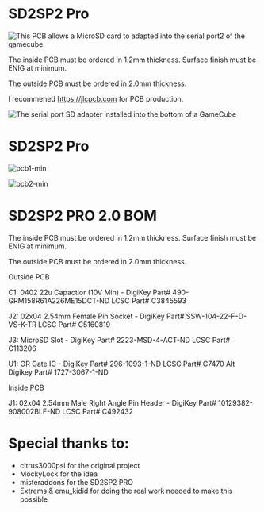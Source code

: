 # SD2SP2 Pro

![This PCB allows a MicroSD card to adapted into the serial port2 of the gamecube.](https://github.com/misteraddons/SD2SP2-Pro/blob/master/Assets/assembly.jpeg?raw=true "SD2SP2")

The inside PCB must be ordered in 1.2mm thickness. Surface finish must be ENIG at minimum.

The outside PCB must be ordered in 2.0mm thickness.

I recommened https://jlcpcb.com for PCB production.

![The serial port SD adapter installed into the bottom of a GameCube](https://github.com/misteraddons/SD2SP2-Pro/blob/master/Assets/side.jpg?raw=true "SD2SP2")

# SD2SP2 Pro

![pcb1-min](https://github.com/silverstee1/SD2SP2-Pro/assets/54997238/9f54725f-131c-45a7-a1ca-24f069668f79)

![pcb2-min](https://github.com/silverstee1/SD2SP2-Pro/assets/54997238/78f84408-46c2-400c-9989-09444aeecdcc)


SD2SP2 PRO 2.0 BOM
=====================================
The inside PCB must be ordered in 1.2mm thickness. Surface finish must be ENIG at minimum.

The outside PCB must be ordered in 2.0mm thickness.

Outside PCB

C1: 0402 22u Capactior (10V Min) - DigiKey Part# 490-GRM158R61A226ME15DCT-ND
LCSC Part# C3845593

J2: 02x04 2.54mm Female Pin Socket - DigiKey Part# SSW-104-22-F-D-VS-K-TR
LCSC Part# C5160819

J3: MicroSD Slot - DigiKey Part# 2223-MSD-4-ACT-ND
LCSC Part# C113206

U1: OR Gate IC - DigiKey Part# 296-1093-1-ND
LCSC Part# C7470
Alt Digikey Part# 1727-3067-1-ND

Inside PCB

J1: 02x04 2.54mm Male Right Angle Pin Header - DigiKey Part# 10129382-908002BLF-ND
LCSC Part# C492432


Special thanks to:
=====================================
 * citrus3000psi for the original project
 * MockyLock for the idea
 * misteraddons for the SD2SP2 PRO  
 * Extrems & emu_kidid for doing the real work needed to make this possible
